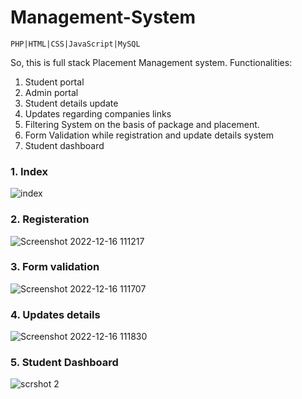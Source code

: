 # Management-System

```
PHP|HTML|CSS|JavaScript|MySQL
```
So, this is full stack Placement Management system.
Functionalities:
1. Student portal
2. Admin portal
3. Student details update
4. Updates regarding companies links
5. Filtering System on the basis of package and placement.
6. Form Validation while registration and update details system
7. Student dashboard



### 1. Index
![index](https://user-images.githubusercontent.com/54412707/208033416-aa1b5d0d-d1cd-4ea1-827a-1305422401f2.jpg)

### 2. Registeration
![Screenshot 2022-12-16 111217](https://user-images.githubusercontent.com/54412707/208033510-b56a9d54-3487-4962-83f0-39be9d445174.jpg)

### 3. Form validation
![Screenshot 2022-12-16 111707](https://user-images.githubusercontent.com/54412707/208033570-2f0e229f-baef-4887-a317-279d04a40212.jpg)

### 4. Updates details
![Screenshot 2022-12-16 111830](https://user-images.githubusercontent.com/54412707/208033629-b83a4bda-8ff8-4d3a-b10e-c4fa1dbb9fab.jpg)


### 5. Student Dashboard
![scrshot 2](https://user-images.githubusercontent.com/54412707/208033686-74a446c6-2dbb-4f87-a2fb-7711113e85da.jpg)


